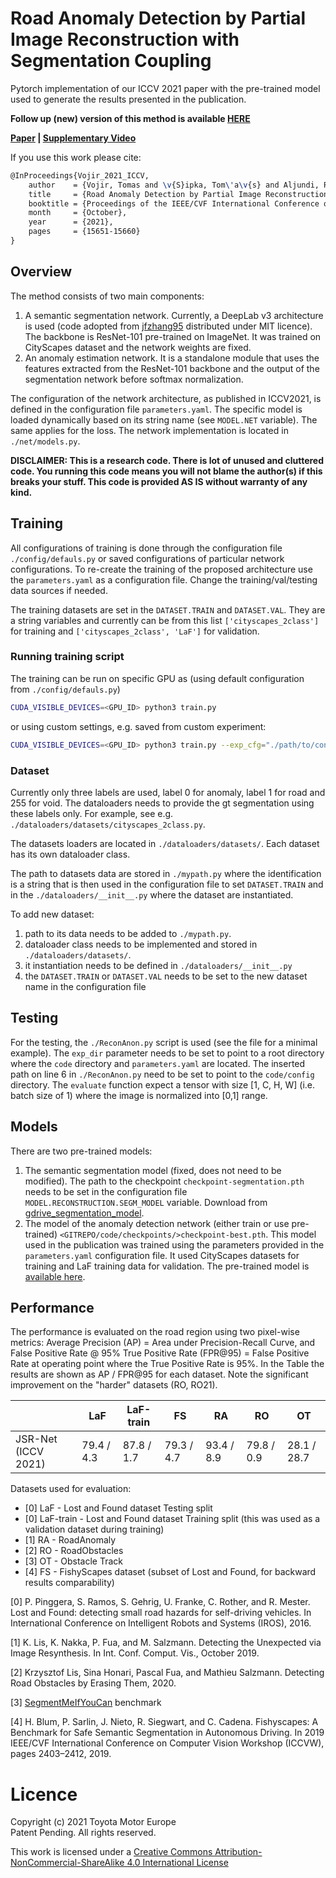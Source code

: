 # Road Anomaly Detection by Partial Image Reconstruction with Segmentation Coupling 
Pytorch implementation of our ICCV 2021 paper with the pre-trained model used to generate the results presented in the publication.

**Follow up (new) version of this method is available [HERE](https://github.com/vojirt/DaCUP)**

**[Paper](https://openaccess.thecvf.com/content/ICCV2021/papers/Vojir_Road_Anomaly_Detection_by_Partial_Image_Reconstruction_With_Segmentation_Coupling_ICCV_2021_paper.pdf)
| [Supplementary
Video](https://cmp.felk.cvut.cz/~vojirtom/data/ICCV2021_Supplementary.mp4)** 

If you use this work please cite:
```latex
@InProceedings{Vojir_2021_ICCV,
    author    = {Vojir, Tomas and \v{S}ipka, Tom\'a\v{s} and Aljundi, Rahaf and Chumerin, Nikolay and Reino, Daniel Olmeda and Matas, Jiri},
    title     = {Road Anomaly Detection by Partial Image Reconstruction With Segmentation Coupling},
    booktitle = {Proceedings of the IEEE/CVF International Conference on Computer Vision (ICCV)},
    month     = {October},
    year      = {2021},
    pages     = {15651-15660}
}
```

## Overview

The method consists of two main components:
1. A semantic segmentation network. Currently, a DeepLab v3 architecture is
   used (code adopted from
   [jfzhang95](https://github.com/jfzhang95/pytorch-deeplab-xception)
   distributed under MIT licence). The backbone is ResNet-101 pre-trained on
   ImageNet. It was trained on CityScapes dataset and the network weights are
   fixed.
2. An anomaly estimation network. It is a standalone module that uses the
   features extracted from the ResNet-101 backbone and the output of the
   segmentation network before softmax normalization.

The configuration of the network architecture, as published in ICCV2021, is defined in the
configuration file `parameters.yaml`.  The specific model is loaded
dynamically based on its string name (see `MODEL.NET` variable). The same
applies for the loss. The network implementation is located in
`./net/models.py`. 

**DISCLAIMER: This is a research code. There is lot of unused and cluttered code. You running this code means you will not blame the 
author(s) if this breaks your stuff. This code is provided AS IS without warranty of any kind.**

## Training

All configurations of training is done through the configuration file
`./config/defauls.py` or saved configurations of particular network
configurations. To re-create the training of the proposed architecture use the
`parameters.yaml` as a configuration file. Change the training/val/testing data
sources if needed.

The training datasets are set in the `DATASET.TRAIN` and `DATASET.VAL`. They
are a string variables and currently can be from this list
`['cityscapes_2class']` for training
and  `['cityscapes_2class', 'LaF']` for validation.

### Running training script
The training can be run on specific GPU as (using default configuration from `./config/defauls.py`)
```sh
CUDA_VISIBLE_DEVICES=<GPU_ID> python3 train.py
```
or using custom settings, e.g. saved from custom experiment:
```sh
CUDA_VISIBLE_DEVICES=<GPU_ID> python3 train.py --exp_cfg="./path/to/config_file.yaml"
```

### Dataset

Currently only three labels are used, label 0 for anomaly, label 1 for road and
255 for void. The dataloaders needs to provide the gt segmentation using these
labels only. For example, see e.g.
`./dataloaders/datasets/cityscapes_2class.py`.

The datasets loaders are located in `./dataloaders/datasets/`. Each dataset has
its own dataloader class. 

The path to datasets data are stored in `./mypath.py` where the identification
is a string that is then used in the configuration file to set `DATASET.TRAIN` and
in the `./dataloaders/__init__.py` where the dataset are instantiated.

To add new dataset:
1. path to its data needs to be added to `./mypath.py`.  
2. dataloader class needs to be implemented and stored in `./dataloaders/datasets/`.
3. it instantiation needs to be defined in `./dataloaders/__init__.py` 
4. the `DATASET.TRAIN` or `DATASET.VAL` needs to be set to the new dataset name in the configuration file  

## Testing

For the testing, the `./ReconAnon.py` script is used (see the file for
a minimal example). The `exp_dir` parameter needs to be set to point to a root
directory where the `code` directory and `parameters.yaml` are located.  The
inserted path on line 6 in `./ReconAnon.py` need to be set to point to the
`code/config` directory.  The `evaluate` function expect a tensor with size [1, C, H,
W] (i.e. batch size of 1) where the image is normalized into [0,1] range. 

## Models

There are two pre-trained models:
1. The semantic segmentation model (fixed, does not need to be modified).
   The path to the checkpoint `checkpoint-segmentation.pth` needs to be set
   in the configuration file `MODEL.RECONSTRUCTION.SEGM_MODEL` variable.
   Download from
   [gdrive_segmentation_model](https://drive.google.com/file/d/1gLYgTYXpqcNMUtBHTAvTW6GM8-hK7a4p/view?usp=sharing).
2. The model of the anomaly detection network (either train or use pre-trained)
   `<GITREPO/code/checkpoints/>checkpoint-best.pth`. This model used in the
   publication was trained using the parameters provided in the
   `parameters.yaml` configuration file. It used CityScapes datasets for
   training and LaF training data for validation.  The pre-trained model is
   [available here](https://drive.google.com/file/d/1uY2hC1zOGpacbCKD0vyKhWcxmrRafhWx/view?usp=sharing).

## Performance 

The performance is evaluated on the road region using two pixel-wise metrics:
Average Precision (AP) = Area under Precision-Recall Curve, and False Positive
Rate @ 95% True Positive Rate (FPR@95) = False Positive Rate at operating point
where the True Positive Rate is 95%. In the Table the results are shown as AP
/ FPR@95 for each dataset. Note the significant improvement on the "harder"
datasets (RO, RO21).

|                     | LaF        | LaF-train  | FS         | RA         | RO         | OT          |
|---------------------|------------|------------|------------|------------|------------|-------------|
| JSR-Net (ICCV 2021) | 79.4 / 4.3 | 87.8 / 1.7 | 79.3 / 4.7 | 93.4 / 8.9 | 79.8 / 0.9 | 28.1 / 28.7 |


Datasets used for evaluation:
* [0] LaF - Lost and Found dataset Testing split
* [0] LaF-train - Lost and Found dataset Training split (this was used as a validation dataset during training)
* [1] RA - RoadAnomaly
* [2] RO - RoadObstacles
* [3] OT - Obstacle Track 
* [4] FS - FishyScapes dataset (subset of Lost and Found, for backward results comparability)


[0] P. Pinggera, S. Ramos, S. Gehrig, U. Franke, C. Rother, and R. Mester. Lost
and Found: detecting small road hazards for self-driving vehicles. In
International Conference on Intelligent Robots and Systems (IROS), 2016.  

[1] K. Lis, K. Nakka, P. Fua, and M. Salzmann. Detecting the Unexpected via Image
Resynthesis. In Int. Conf. Comput.  Vis., October 2019.

[2] Krzysztof Lis, Sina Honari, Pascal Fua, and Mathieu Salzmann. Detecting
Road Obstacles by Erasing Them, 2020.

[3] [SegmentMeIfYouCan](https://segmentmeifyoucan.com/) benchmark

[4] H. Blum, P. Sarlin, J. Nieto, R. Siegwart, and C. Cadena.  Fishyscapes:
A Benchmark for Safe Semantic Segmentation in Autonomous Driving. In 2019
IEEE/CVF International Conference on Computer Vision Workshop (ICCVW), pages
2403–2412, 2019.

# Licence
Copyright (c) 2021 Toyota Motor Europe<br>
Patent Pending. All rights reserved.

This work is licensed under a [Creative Commons
Attribution-NonCommercial-ShareAlike 4.0 International
License](https://creativecommons.org/licenses/by-nc/4.0/)

